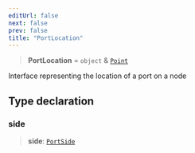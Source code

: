 ```yaml
---
editUrl: false
next: false
prev: false
title: "PortLocation"
---
```


> **PortLocation** = `object` & [`Point`](/docs/api/types/point/)

Interface representing the location of a port on a node

## Type declaration

### side

> **side**: [`PortSide`](/docs/api/types/portside/)
